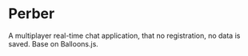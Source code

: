 Perber
======

A multiplayer real-time chat application, that no registration, no data is saved. Base on Balloons.js.
